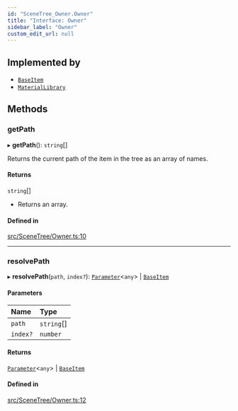 ```yaml
---
id: "SceneTree_Owner.Owner"
title: "Interface: Owner"
sidebar_label: "Owner"
custom_edit_url: null
---
```




## Implemented by

- [`BaseItem`](SceneTree_BaseItem.BaseItem)
- [`MaterialLibrary`](SceneTree_MaterialLibrary.MaterialLibrary)

## Methods

### getPath

▸ **getPath**(): `string`[]

Returns the current path of the item in the tree as an array of names.

#### Returns

`string`[]

- Returns an array.

#### Defined in

[src/SceneTree/Owner.ts:10](https://github.com/ZeaInc/zea-engine/blob/819769315/src/SceneTree/Owner.ts#L10)

___

### resolvePath

▸ **resolvePath**(`path`, `index?`): [`Parameter`](Parameters/SceneTree_Parameters_Parameter.Parameter)<`any`\> \| [`BaseItem`](SceneTree_BaseItem.BaseItem)

#### Parameters

| Name | Type |
| :------ | :------ |
| `path` | `string`[] |
| `index?` | `number` |

#### Returns

[`Parameter`](Parameters/SceneTree_Parameters_Parameter.Parameter)<`any`\> \| [`BaseItem`](SceneTree_BaseItem.BaseItem)

#### Defined in

[src/SceneTree/Owner.ts:12](https://github.com/ZeaInc/zea-engine/blob/819769315/src/SceneTree/Owner.ts#L12)

